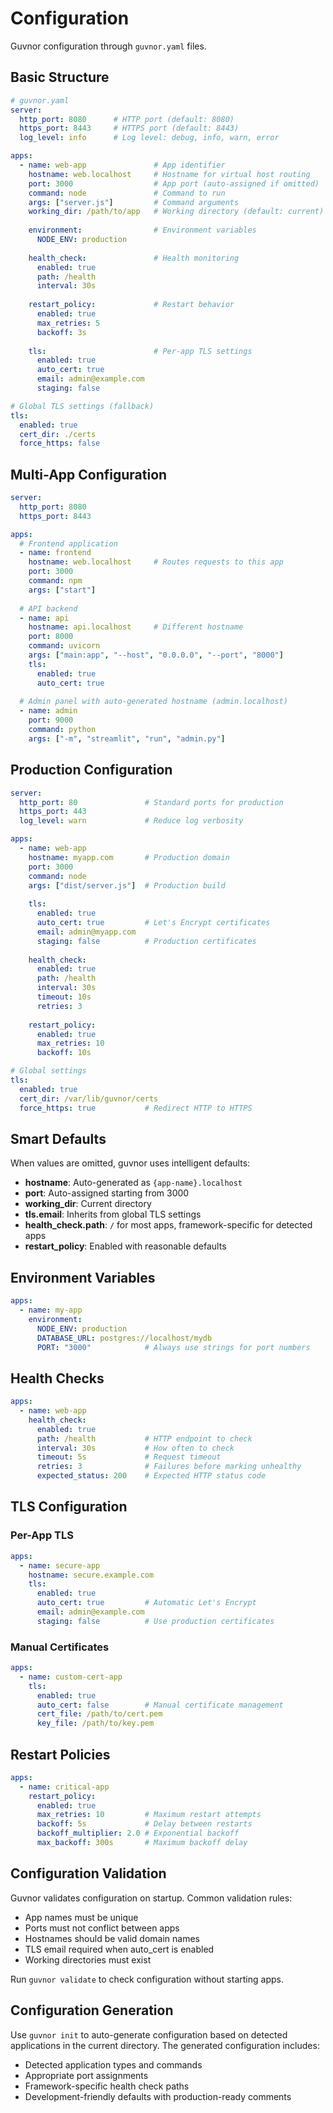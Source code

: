 # Configuration

Guvnor configuration through `guvnor.yaml` files.

## Basic Structure

```yaml
# guvnor.yaml
server:
  http_port: 8080      # HTTP port (default: 8080)
  https_port: 8443     # HTTPS port (default: 8443)
  log_level: info      # Log level: debug, info, warn, error

apps:
  - name: web-app               # App identifier
    hostname: web.localhost     # Hostname for virtual host routing
    port: 3000                  # App port (auto-assigned if omitted)
    command: node               # Command to run
    args: ["server.js"]         # Command arguments
    working_dir: /path/to/app   # Working directory (default: current)
    
    environment:                # Environment variables
      NODE_ENV: production
      
    health_check:               # Health monitoring
      enabled: true
      path: /health
      interval: 30s
      
    restart_policy:             # Restart behavior
      enabled: true
      max_retries: 5
      backoff: 3s
      
    tls:                        # Per-app TLS settings
      enabled: true
      auto_cert: true
      email: admin@example.com
      staging: false

# Global TLS settings (fallback)
tls:
  enabled: true
  cert_dir: ./certs
  force_https: false
```

## Multi-App Configuration

```yaml
server:
  http_port: 8080
  https_port: 8443

apps:
  # Frontend application
  - name: frontend
    hostname: web.localhost     # Routes requests to this app
    port: 3000
    command: npm
    args: ["start"]
    
  # API backend
  - name: api
    hostname: api.localhost     # Different hostname
    port: 8000
    command: uvicorn
    args: ["main:app", "--host", "0.0.0.0", "--port", "8000"]
    tls:
      enabled: true
      auto_cert: true
      
  # Admin panel with auto-generated hostname (admin.localhost)
  - name: admin
    port: 9000
    command: python
    args: ["-m", "streamlit", "run", "admin.py"]
```

## Production Configuration

```yaml
server:
  http_port: 80               # Standard ports for production
  https_port: 443
  log_level: warn             # Reduce log verbosity

apps:
  - name: web-app
    hostname: myapp.com       # Production domain
    port: 3000
    command: node
    args: ["dist/server.js"]  # Production build
    
    tls:
      enabled: true
      auto_cert: true         # Let's Encrypt certificates
      email: admin@myapp.com
      staging: false          # Production certificates
      
    health_check:
      enabled: true
      path: /health
      interval: 30s
      timeout: 10s
      retries: 3
      
    restart_policy:
      enabled: true
      max_retries: 10
      backoff: 10s

# Global settings
tls:
  enabled: true
  cert_dir: /var/lib/guvnor/certs
  force_https: true           # Redirect HTTP to HTTPS
```

## Smart Defaults

When values are omitted, guvnor uses intelligent defaults:

- **hostname**: Auto-generated as `{app-name}.localhost`
- **port**: Auto-assigned starting from 3000
- **working_dir**: Current directory
- **tls.email**: Inherits from global TLS settings
- **health_check.path**: `/` for most apps, framework-specific for detected apps
- **restart_policy**: Enabled with reasonable defaults

## Environment Variables

```yaml
apps:
  - name: my-app
    environment:
      NODE_ENV: production
      DATABASE_URL: postgres://localhost/mydb
      PORT: "3000"            # Always use strings for port numbers
```

## Health Checks

```yaml
apps:
  - name: web-app
    health_check:
      enabled: true
      path: /health           # HTTP endpoint to check
      interval: 30s           # How often to check
      timeout: 5s             # Request timeout
      retries: 3              # Failures before marking unhealthy
      expected_status: 200    # Expected HTTP status code
```

## TLS Configuration

### Per-App TLS
```yaml
apps:
  - name: secure-app
    hostname: secure.example.com
    tls:
      enabled: true
      auto_cert: true         # Automatic Let's Encrypt
      email: admin@example.com
      staging: false          # Use production certificates
```

### Manual Certificates
```yaml
apps:
  - name: custom-cert-app
    tls:
      enabled: true
      auto_cert: false        # Manual certificate management
      cert_file: /path/to/cert.pem
      key_file: /path/to/key.pem
```

## Restart Policies

```yaml
apps:
  - name: critical-app
    restart_policy:
      enabled: true
      max_retries: 10         # Maximum restart attempts
      backoff: 5s             # Delay between restarts
      backoff_multiplier: 2.0 # Exponential backoff
      max_backoff: 300s       # Maximum backoff delay
```

## Configuration Validation

Guvnor validates configuration on startup. Common validation rules:

- App names must be unique
- Ports must not conflict between apps
- Hostnames should be valid domain names
- TLS email required when auto_cert is enabled
- Working directories must exist

Run `guvnor validate` to check configuration without starting apps.

## Configuration Generation

Use `guvnor init` to auto-generate configuration based on detected applications in the current directory. The generated configuration includes:

- Detected application types and commands
- Appropriate port assignments
- Framework-specific health check paths
- Development-friendly defaults with production-ready comments